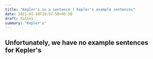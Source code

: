 ```yaml
---
title: "Kepler's in a sentence | Kepler's example sentences"
date: 2021-01-20T19:57:50+05:30
draft: falses
summary: "Kepler's"
---
```

## Unfortunately, we have no example sentences for Kepler's                 
